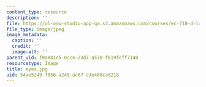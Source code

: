 ```yaml
---
content_type: resource
description: ''
file: https://ol-ocw-studio-app-qa.s3.amazonaws.com/courses/ec-710-d-lab-medical-technologies-for-the-developing-world-spring-2010/54ae5249f856a245ac67c3e480ca8218_eyes.jpg
file_type: image/jpeg
image_metadata:
  caption: ''
  credit: ''
  image-alt: ''
parent_uid: f0a881e5-0cc4-23d7-a570-f619feff7140
resourcetype: Image
title: eyes.jpg
uid: 54ae5249-f856-a245-ac67-c3e480ca8218
---
```

